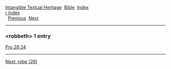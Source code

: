 [Intangible Textual Heritage](../../index)  [Bible](../index) 
[Index](index)   
[r Index](_r_)  
  [Previous](c09590)  [Next](c09592) 

------------------------------------------------------------------------

### &lt;robbeth&gt; 1 entry

[Pro 28:24](../kjv/pro028.htm#024)  

------------------------------------------------------------------------

[Next: robe (26)](c09592)
